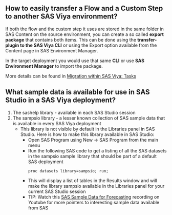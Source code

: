 ## How to easily transfer a Flow and a Custom Step to another SAS Viya environment?

If both the flow and the custom step it uses are stored in the same folder in SAS Content on the source environment, you can create
a so called **export package** that contains both items. This can be done using the **transfer-plugin to the SAS Viya CLI** or using 
the Export option available from the Content page in SAS Environment Manager.

In the target deployment you would use that same **CLI** or use **SAS Environment Manager** to import the package.

More details can be found in [Migration within SAS Viya: Tasks](https://documentation.sas.com/?cdcId=sasadmincdc&cdcVersion=default&docsetId=calpromotion&docsetTarget=n0ucexhkgs4rfgn12219vojr14nf.htm)

## What sample data is available for use in SAS Studio in a SAS Viya deployment?

1. The sashelp library - available in each SAS Studio session 
2. The sampsio library - a lesser known collection of SAS sample data that is available in every SAS Viya deployment
     - This library is not visible by default in the Libraries panel in SAS Studio. Here is how to make this library available in SAS Studio:
         * Open SAS Program using New -> SAS Program from the main menu
         * Run the following SAS code to get a listing of all the SAS datasets in the sampsio sample library that should be part of a default SAS deployment
           ```sas
           proc datasets library=sampsio; run;
           ```
         * This will display a list of tables in the Results window and will make the library sampsio available in the Libraries panel for your current SAS Studio session
         * TIP: Watch this [SAS Sample Data for Forecasting](https://www.youtube.com/watch?v=wX6mdBgYmXo&t=271s) recording on Youtube for more pointers to interesting sample data available from SAS
